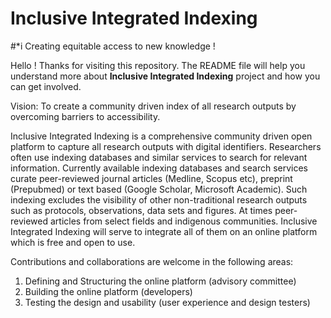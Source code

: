 # Inclusive Integrated Indexing 
#*i Creating equitable access to new knowledge !

Hello !
Thanks for visiting this repository. The README file will help you understand more about **Inclusive Integrated Indexing** project and how you can get involved. 

Vision: To create a community driven index of all research outputs by overcoming barriers to accessibility. 

Inclusive Integrated Indexing is a comprehensive community driven open platform to capture all research outputs with digital identifiers. Researchers often use indexing databases and similar services to search for relevant information. Currently available indexing databases and search services curate peer-reviewed journal articles (Medline, Scopus etc), preprint (Prepubmed) or text based (Google Scholar, Microsoft Academic). Such indexing excludes the visibility of other non-traditional research outputs such as protocols, observations, data sets and figures. At times peer-reviewed articles from select fields and indigenous communities. Inclusive Integrated Indexing will serve to integrate all of them on an online platform which is free and open to use.

Contributions and collaborations are welcome in the following areas:
1) Defining and Structuring the online platform (advisory committee) 
2) Building the online platform (developers)
3) Testing the design and usability (user experience and design testers)




